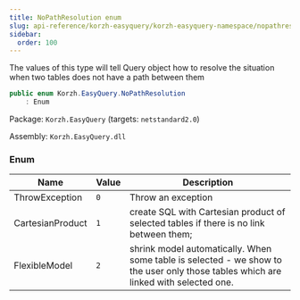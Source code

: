 ```yaml
---
title: NoPathResolution enum
slug: api-reference/korzh-easyquery/korzh-easyquery-namespace/nopathresolution-enum
sidebar:
  order: 100
---
```


The values of this type will tell Query object how to  resolve the situation when two tables does not have a path between them
```csharp
public enum Korzh.EasyQuery.NoPathResolution
    : Enum

```
Package: `Korzh.EasyQuery` (targets: `netstandard2.0`)

Assembly: `Korzh.EasyQuery.dll`

### Enum

| Name | Value | Description | 
| --- | --- | --- | 
| ThrowException | `0` | Throw an exception | 
| CartesianProduct | `1` | create SQL with Cartesian product of selected  tables if there is no link between them; | 
| FlexibleModel | `2` | shrink model automatically. When some table is  selected - we show to the user only those tables which are linked with selected one. |
